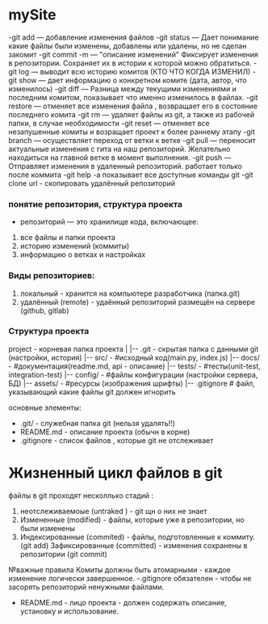# mySite

-git add — добавление изменения файлов
-git status — Дает понимание какие файлы были изменены, добавлены или удалены, но не сделан закомит
-git commit -m — "описание изменений" Фиксирует изменения в репозитории. Сохраняет их в истории к которой можно обратиться.
-git log — выводит всю историю комитов (КТО ЧТО КОГДА ИЗМЕНИЛ)
-git show — дает информацию о конкретном комите (дата, автор, что изменилось)
-git diff — Разница между текущими изменениями и последним комитом, показывает что именно изменилось в файлах.
-git restore — отменяет все изменения файла , возвращает его в состояние последнего комита
-git rm — удаляет файлы из git, а также из рабочей папки, в случае необходимости
-git reset — отменяет все незапушенные комиты и возращает проект к более раннему этапу
-git branch — осуществляет переход от ветки к ветке
-git pull — переносит актуальные изменения с гита на наш  репозиторий. Желательно находиться на главной ветке в момент выполнения.
-git push — Отправляет изменения в удаленный репозиторий. работает только после коммита
-git help -a показывает все доступные команды git
-git clone url - скопировать удалённый репозиторий

### понятие репозитория, структура проекта
- репозиторий — это хранилище кода, включающее: 
1. все файлы и папки проекта
2. историю изменений (коммиты)
3. информацию о ветках и настройках
### Виды репозиториев:
1. локальный - хранится на компьютере разработчика (папка.git)
2. удалённый (remote) - удаённый репозиторий размещён на сервере (github, gitlab)
### Структура проекта
project - корневая папка проекта
|
|-- .git - скрытая папка с данными git (настройки, история)
|-- src/ - #исходный код(main.py, index.js)
|-- docs/ - #документация(readme.md, api - описание)
|-- tests/ - #тесты(unit-test, integration-test)
|-- config/ - #файлы конфигурации (настройки сервера, БД)
|-- assets/  - #ресурсы (изображения шрифты)
|-- .gitignore # файл, указывающий какие файлы git должен игнорить

основные элементы: 
- .git/ - служебная папка git (нельзя удалять!!)
- README.md - описание проекта (обычн в корне)
- .gitignore - список файлов , которые git не отслеживает

# Жизненный цикл файлов в git
файлы в git проходят несколлько стадий :
1. неотслеживаемоые (untraked ) - git щн о них не знает
2. Измененные (modified) - файлы, которые уже в репозитории, но были изменены
3. Индексированные (commited) - файлы, подготовленные к коммиту. (git add)
Зафиксированные (committed) - изменения сохранены в репозитории (git commit)

№важные правила
Комиты должны быть атомарными - каждое изменение логически завершенное.
-.gitignore обязателен - чтобы не засорять репозиторий ненужными файлами.
- README.md - лицо проекта - должен содержать описание, установку и использование.
